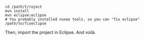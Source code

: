 ```
cd /path/t/roject
mvn install
mvn eclipse:eclipse
# You probably installed nuxeo tools, so you can "fix eclipse"
/path/to/fixeclipse
```
Then, import the project in Eclipse. And voilà.

